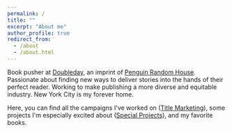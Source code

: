 ```yaml
---
permalink: /
title: ""
excerpt: "About me"
author_profile: true
redirect_from: 
  - /about
  - /about.html
---
```


Book pusher at [Doubleday](http://knopfdoubleday.com/), an imprint of [Penguin Random House](https://www.penguinrandomhouse.com/). Passionate about finding new ways to deliver stories into the hands of their perfect reader. Working to make publishing a more diverse and equitable industry. New York City is my forever home.

Here, you can find all the campaigns I've worked on ([Title Marketing](https://hannahmengler.github.io/titles/)), some projects I'm especially excited about ([Special Projects](https://hannahmengler.github.io/projects/)), and my favorite books. 